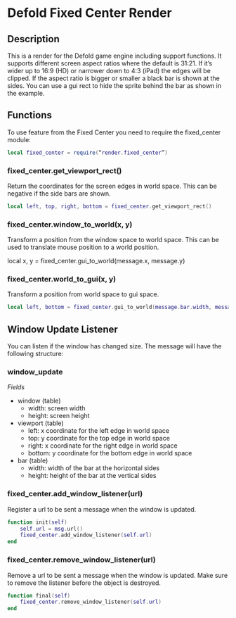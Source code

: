 # Defold Fixed Center Render


## Description

This is a render for the Defold game engine including support functions. It supports different screen aspect ratios where the default is 31:21. If it’s wider up to 16:9 (HD) or narrower down to 4:3 (iPad) the edges will be clipped. If the aspect ratio is bigger or smaller a black bar is shown at the sides. You can use a gui rect to hide the sprite behind the bar as shown in the example.

## Functions

To use feature from the Fixed Center you need to require the fixed_center module:

```lua
local fixed_center = require(“render.fixed_center”)
```

### fixed_center.get_viewport_rect()

Return the coordinates for the screen edges in world space. This can be negative if the side bars are shown.

```lua
local left, top, right, bottom = fixed_center.get_viewport_rect()
```

### fixed_center.window_to_world(x, y)

Transform a position from the window space to world space. This can be used to translate mouse position to a world position.

local x, y = fixed_center.gui_to_world(message.x, message.y)


### fixed_center.world_to_gui(x, y)

Transform a position from world space to gui space.

```lua
local left, bottom = fixed_center.gui_to_world(message.bar.width, message.bar.height)
```

## Window Update Listener

You can listen if the window has changed size. The message will have the following structure:

### window_update

_Fields_

*   window (table) 
    *   width: screen width
    *   height: screen height
*   viewport (table)
    *   left: x coordinate for the left edge in world space
    *   top: y coordinate for the top edge in world space
    *   right: x coordinate for the right edge in world space
    *   bottom: y coordinate for the bottom edge in world space
*   bar (table)
    *   width: width of the bar at the horizontal sides
    *   height: height of the bar at the vertical sides

### fixed_center.add_window_listener(url)

Register a url to be sent a message when the window is updated.

```lua
function init(self)
    self.url = msg.url()
    fixed_center.add_window_listener(self.url)
end
```


### fixed_center.remove_window_listener(url)

Remove a url to be sent a message when the window is updated. Make sure to remove the listener before the object is destroyed.

```lua
function final(self)
    fixed_center.remove_window_listener(self.url)
end
```
